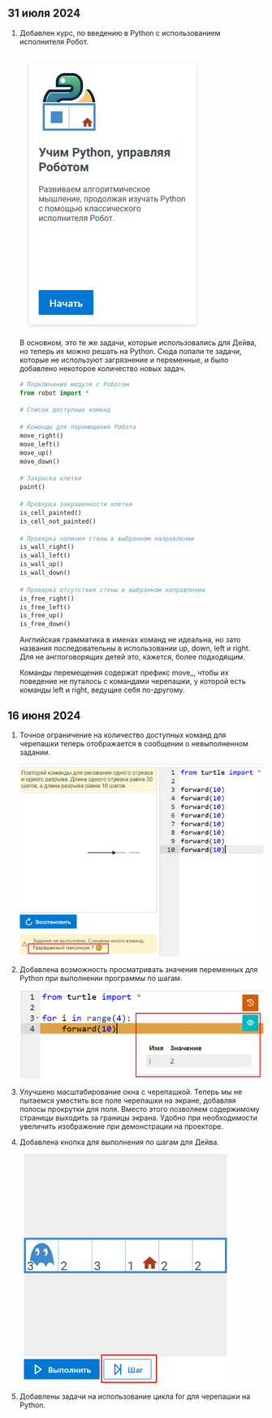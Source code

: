 ## 31 июля 2024

1. Добавлен курс, по введению в Python с использованием исполнителя Робот.

    ![screenshot with example](2024-07-31/new-course.png)

    В основном, это те же задачи, которые использовались для Дейва, но теперь их можно решать на Python.
    Сюда попали те задачи, которые не используют загрязнение и переменные, и было добавлено некоторое количество новых задач.
    ```python
    # Подключение модуля с Роботом
    from robot import *

    # Список доступных команд

    # Команды для перемещения Робота
    move_right()
    move_left()
    move_up()
    move_down()
    
    # Закраска клетки
    paint()

    # Проверка закрашенности клетки
    is_cell_painted()
    is_cell_not_painted()

    # Проверка наличия стены в выбранном направлении
    is_wall_right()
    is_wall_left()
    is_wall_up()
    is_wall_down()
    
    # Проверка отсутствия стены в выбранном направлении
    is_free_right()
    is_free_left()
    is_free_up()
    is_free_down()
    ```

    Английская грамматика в именах команд не идеальна, но зато названия последовательны в использовании up, down, left и right.
    Для не англоговорящих детей это, кажется, более подходящим.

    Команды перемещения содержат префикс move_, чтобы их поведение не путалось с командами черепашки, у которой есть команды left и right, ведущие себя по-другому.
## 16 июня 2024

1. Точное ограничение на количество доступных команд для черепашки теперь отображается в сообщении о невыполненном задании.

    ![screenshot with example](2024-06-16/command-restriction.png)
2. Добавлена возможность просматривать значения переменных для Python при выполнении программы по шагам.

    ![screenshot with example](2024-06-16/debugger-added.png)
3. Улучшено масштабирование окна с черепашкой. Теперь мы не пытаемся уместить все поле черепашки на экране, добавляя полосы прокрутки для поля. Вместо этого позволяем содержимому страницы выходить за границы экрана. Удобно при необходимости увеличить изображение при демонстрации на проекторе.
4. Добавлена кнопка для выполнения по шагам для Дейва.

    ![screenshot with example](2024-06-16/dave-debugging.png)
5. Добавлены задачи на использование цикла for для черепашки на Python.
